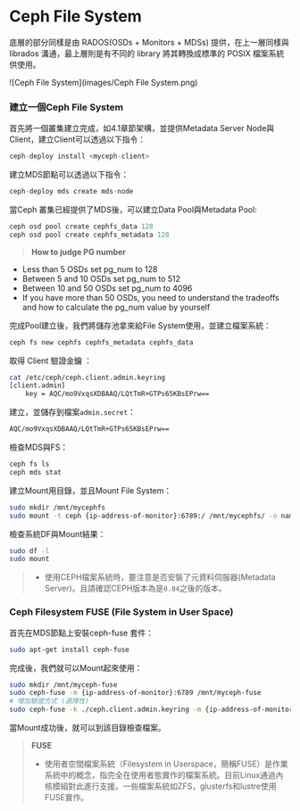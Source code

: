 # Ceph File System
底層的部分同樣是由 RADOS(OSDs + Monitors + MDSs) 提供，在上一層同樣與 librados 溝通，最上層則是有不同的 library 將其轉換成標準的 POSIX 檔案系統供使用。

![Ceph File System](images/Ceph File System.png)

### 建立一個Ceph File System

首先將一個叢集建立完成，如4.1章節架構，並提供Metadata Server Node與Client，建立Client可以透過以下指令：
```py
ceph-deploy install <myceph-client>
```
建立MDS節點可以透過以下指令：
```py
ceph-deploy mds create mds-node
```
當Ceph 叢集已經提供了MDS後，可以建立Data Pool與Metadata Pool:
```py
ceph osd pool create cephfs_data 128
ceph osd pool create cephfs_metadata 128
```
> **How to judge PG number**
* Less than 5 OSDs set pg_num to 128
* Between 5 and 10 OSDs set pg_num to 512
* Between 10 and 50 OSDs set pg_num to 4096
* If you have more than 50 OSDs, you need to understand the tradeoffs and how to calculate the pg_num value by yourself

完成Pool建立後，我們將儲存池拿來給File System使用，並建立檔案系統：
```sh
ceph fs new cephfs cephfs_metadata cephfs_data
```
取得 Client 驗證金鑰 ：
```sh
cat /etc/ceph/ceph.client.admin.keyring
[client.admin]
	key = AQC/mo9VxqsXDBAAQ/LQtTmR+GTPs65KBsEPrw==
```
建立，並儲存到檔案```admin.secret```：
```sh
AQC/mo9VxqsXDBAAQ/LQtTmR+GTPs65KBsEPrw==
```
檢查MDS與FS：
```sh
ceph fs ls
ceph mds stat
```
建立Mount用目錄，並且Mount File System：
```sh
sudo mkdir /mnt/mycephfs
sudo mount -t ceph {ip-address-of-monitor}:6789:/ /mnt/mycephfs/ -o name=admin,secretfile=admin.secret
```
檢查系統DF與Mount結果：
```sh
sudo df -l
sudo mount
```
> * 使用CEPH檔案系統時，要注意是否安裝了元資料伺服器(Metadata Server)。且請確認CEPH版本為是```0.84```之後的版本。

### Ceph Filesystem FUSE (File System in User Space)
首先在MDS節點上安裝ceph-fuse 套件：
```sh
sudo apt-get install ceph-fuse
```
完成後，我們就可以Mount起來使用：
```sh
sudo mkdir /mnt/myceph-fuse
sudo ceph-fuse -m {ip-address-of-monitor}:6789 /mnt/myceph-fuse
# 增加驗證方式 (選擇性)
sudo ceph-fuse -k ./ceph.client.admin.keyring -m {ip-address-of-monitor}:6789 ~/mycephfs

```
當Mount成功後，就可以到該目錄檢查檔案。

> **FUSE**
> * 使用者空間檔案系統（Filesystem in Userspace，簡稱FUSE）是作業系統中的概念，指完全在使用者態實作的檔案系統。目前Linux通過內核模組對此進行支援。一些檔案系統如ZFS，glusterfs和lustre使用FUSE實作。
